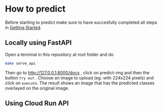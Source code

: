 # How to predict

Before starting to predict make sure to have succesfully completed all steps in [Getting Started](./getting_started.md).

## Locally using FastAPI

Open a terminal in this repository at root folder and do
```bash
make serve_api
```

Then go to http://127.0.0.1:8000/docs , click on predict-img and then the button `try out` . Choose an image to upload (eg. with 224x224 pixels) and click on `execute`. The result shows an image that has the predicted classes overlayed on the original image.

## Using Cloud Run API
